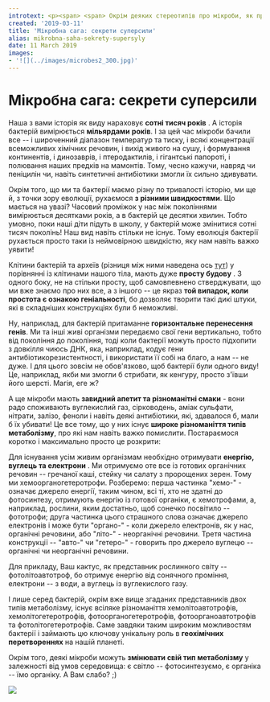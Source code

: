 ```yaml
---
introtext: <p><span> <span> Окрім деяких стереотипів про мікроби, як про щось мізерне та незначне, існують також і переконання, що з ними необхідно боротися та позбавлятися від них усіма можливими способами. Минулого разу ми вже <a href="posts/mikrobna-saha-khto-de-i-nashcho.html">розповідали</a>, чому то позбавлено сенсу, та якими вони є крутими титанами, тримаючи на своїх мікроскопічних плечиках всю біосферу та нас разом з нею. А окрім того, у нас банально немає ніяких шансів їх позбутися і ось прямо зараз ми коротко розповімо, чому.</span></span></p>
created: '2019-03-11'
title: 'Мікробна сага: секрети суперсили'
alias: mikrobna-saha-sekrety-supersyly
date: 11 March 2019
images:
- '![](../images/microbes2_300.jpg)'
---
```


# Мікробна сага: секрети суперсили

Наша з вами історія як виду нараховує **сотні тисяч років** . А історія бактерій вимірюється **мільярдами** **років**. І за цей час мікроби бачили все -- і широченний діапазон температур та тиску, і всякі концентрації всеможливих хімічних речовин, і вихід живого на сушу, і формування континентів, і динозаврів, і птеродактилів, і гігантські папороті, і полювання наших предків на мамонтів. Тому, чесно кажучи, навряд чи пеніцилін чи, навіть синтетичні антибіотики змогли їх сильно здивувати.

Окрім того, що ми та бактерії маємо різну по тривалості історію, ми ще й, з точки зору еволюції, рухаємося **з різними швидкостями**. Що мається на увазі? Часовий проміжок у нас між поколіннями вимірюється десятками років, а в бактерій це десятки хвилин. Тобто умовно, поки наші діти підуть в школу, у бактерій може змінитися сотні тисяч поколінь! Наш вид навіть стільки не існує. Тому еволюція бактерії рухається просто таки із неймовірною швидкістю, яку нам навіть важко уявити!

Клітини бактерій та археїв (різниця між ними наведена ось [тут](mikrobna-saha-khto-de-i-nashcho.html)) у порівнянні із клітинами нашого тіла, мають дуже **просту будову** . З одного боку, не на стільки просту, щоб самовпевнено стверджувати, що ми вже знаємо про них все, а з іншого -- це якраз **той випадок, коли простота є ознакою геніальності**, бо дозволяє творити такі дикі штуки, які в складніших конструкціях були б неможливі.

Ну, наприклад, для бактерій притаманне **горизонтальне перенесення генів**. Ми та інші живі організми передаємо свої гени вертикально, тобто від покоління до покоління, тоді коли бактерії можуть просто підхопити з довкілля чиюсь ДНК, яка, наприклад, кодує гени антибіотикорезистентності, і використати її собі на благо, а нам -- не дуже. І для цього зовсім не обов'язково, щоб бактерії були одного виду! Це, наприклад, якби ми змогли б стрибати, як кенгуру, просто з'ївши його шерсті. Магія, еге ж?

А ще мікроби мають **завидний апетит та різноманітні смаки** - вони радо споживають вуглекислий газ, сірководень, аміак сульфати, нітрати, залізо, феноли і навіть деякі антибіотики, які, здавалося б, мали б їх убивати! Це все тому, що у них існує **широке різноманіття типів метаболізму**, про які нам навіть важко помислити. Постараємося коротко і максимально просто це розкрити:

Для існування усім живим організмам необхідно отримувати **енергію, вуглець та електрони** . Ми отримуємо оте все із готових органічних речовин -- гречаної каші, стейку чи салату з пророщених зерен. Тому ми хемоорганогетеротрофи. Розберемо: перша частинка "хемо-" - означає джерело енергії, таким чином, всі ті, хто не здатні до фотосинтезу, отримують енергію із готової органіки, є хемотрофами, а, наприклад, рослини, яким достатньо, щоб сонечко посвітило -- фототрофи; друга частинка цього страшного слова означає джерело електронів і може бути "органо-" - коли джерело електронів, як у нас, органічні речовини, або "літо-" - неорганічні речовини. Третя частина конструкції -- "авто-" чи "гетеро-" - говорить про джерело вуглецю -- органічні чи неорганічні речовини.

Для прикладу, Ваш кактус, як представник рослинного світу -- фотолітоавтотроф, бо отримує енергію від сонячного проміння, електрони -- з води, а вуглець із вуглекислого газу.

І лише серед бактерій, окрім вже вище згаданих представників двох типів метаболізму, існує всіляке різноманіття хемолітоавтотрофів, хемолітогетеротрофів, фотоорганогетеротрофів, фотоорганоавтотрофів та фотолітогетеротрофів. Саме завдяки таким широким можливостям бактерії і займають цю ключову унікальну роль в **геохімічних перетвореннях** на нашій планеті.

Окрім того, деякі мікроби можуть **змінювати свій тип метаболізму** у залежності від умов середовища: є світло -- фотосинтезуємо, є органіка -- їмо органіку. А Вам слабо? ;)

![](../images/microbes2_300.jpg)

